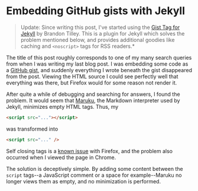 # Embedding GitHub gists with Jekyll

> Update: Since writing this post, I've started using the [Gist Tag for Jekyll](http://brandontilley.com/2011/01/30/gist-tag-for-jekyll.html) by Brandon Tilley.
> This is a plugin for Jekyll which solves the problem mentioned below, and provides additional goodies like caching and `<noscript>` tags for RSS readers.*

The title of this post roughly corresponds to one of my many search queries from when I was writing my last blog post.
I was embedding some code as a [GitHub gist](https://gist.github.com/), and suddenly everything I wrote beneath the gist disappeared from the post.
Viewing the HTML source I could see perfectly well that everything was there, but Firefox would for some reason not render it.

After quite a while of debugging and searching for answers, I found the problem.
It would seem that [Maruku](https://github.com/nex3/maruku), the Markdown interpreter used by Jekyll, minimizes empty HTML tags. 
Thus, my

```html
<script src="..."></script>
```

was transformed into

```html
<script src="..." />
```

Self closing tags is a [known issue](http://stackoverflow.com/questions/69913/why-dont-self-closing-script-tags-work) with Firefox, and the problem also occurred when I viewed the page in Chrome.

The solution is deceptively simple.
By adding some content between the `script` tags--a JavaScript comment or a space for example--Maruku no longer views them as empty, and no minimization is performed.
